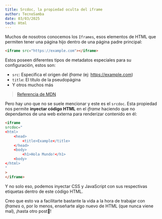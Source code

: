 ```yaml
---
title: Srcdoc, la propiedad oculta del iframe
author: TecnoSamba
date: 03/03/2025
tech: Html
---
```


Muchos de nosotros conocemos los `Iframes`, esos elementos de HTML que permiten tener una página hijo dentro de una página padre principal:
~~~html
<iframe src="https://example.com"></iframe>
~~~
Estos poseen diferentes tipos de metadatos especiales para su configuración, estos son:
- `src`: Especifica el origen del *iframe* (ej: https://example.com)
- `title`: El título de la pseudopágina
- Y otros muchos más
> [Referencia de MDN](https://developer.mozilla.org/en-US/docs/Web/HTML/Element/iframe)


Pero hay uno que no se suele mencionar y este es el `srcdoc`. Esta propiedad nos permite **inyectar código HTML** en el *iframe* haciendo que no dependamos de una web externa para renderizar contenido en él:
~~~html
<iframe
srcdoc="
<html>
    <head>
        <title>Example</title>
    </head>
    <body>
        <h1>Hola Mundo!</h1>
    <body>
</html>
"
>
</iframe>
~~~
Y no solo eso, podemos inyectar CSS y JavaScript con sus respectivas etiquetas dentro de este código HTML.

Creo que esto va a facilitarte bastante la vida a la hora de trabajar con *iframes* o, por lo menos, enseñarte algo nuevo de HTML (que nunca viene mal), ¡hasta otro post👋!